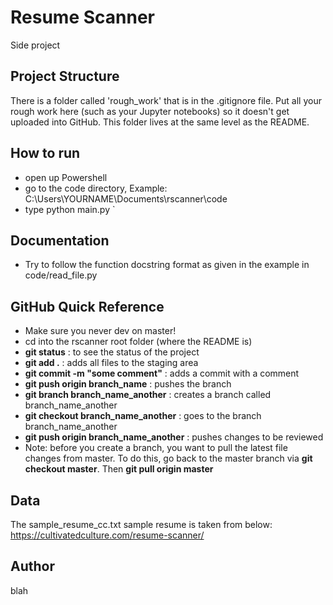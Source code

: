 # Resume Scanner
  
Side project

## Project Structure

There is a folder called 'rough_work' that is in the .gitignore file.  Put all your rough work here (such as your Jupyter notebooks) so it doesn't get uploaded into GitHub.  This folder lives at the same level as the README.


## How to run

* open up Powershell
* go to the code directory, Example: C:\Users\YOURNAME\Documents\rscanner\code
* type python main.py
`
## Documentation
* Try to follow the function docstring format as given in the example in code/read_file.py

## GitHub Quick Reference
* Make sure you never dev on master!
* cd into the rscanner root folder (where the README is)
* **git status** : to see the status of the project
* **git add .** : adds all files to the staging area
* **git commit -m "some comment"** : adds a commit with a comment
* **git push origin branch_name** : pushes the branch
* **git branch branch_name_another** : creates a branch called branch_name_another
* **git checkout branch_name_another** : goes to the branch branch_name_another
* **git push origin branch_name_another** : pushes changes to be reviewed
* Note: before you create a branch, you want to pull the latest file changes from master. To do this, go back to the master branch via **git checkout master**.  Then **git pull origin master**





## Data

The sample_resume_cc.txt sample resume is taken from below:
https://cultivatedculture.com/resume-scanner/

## Author
blah
